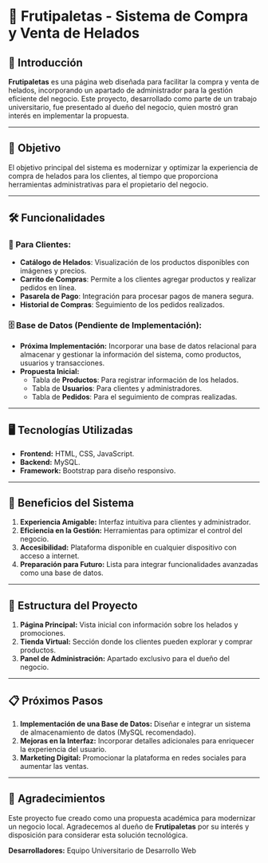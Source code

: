 # 🍧 **Frutipaletas - Sistema de Compra y Venta de Helados**

## 🌟 Introducción

**Frutipaletas** es una página web diseñada para facilitar la compra y venta de helados, incorporando un apartado de administrador para la gestión eficiente del negocio. Este proyecto, desarrollado como parte de un trabajo universitario, fue presentado al dueño del negocio, quien mostró gran interés en implementar la propuesta.

---

## 🎯 Objetivo

El objetivo principal del sistema es modernizar y optimizar la experiencia de compra de helados para los clientes, al tiempo que proporciona herramientas administrativas para el propietario del negocio.

---

## 🛠️ Funcionalidades

### 🚀 Para Clientes:
- **Catálogo de Helados**: Visualización de los productos disponibles con imágenes y precios.
- **Carrito de Compras**: Permite a los clientes agregar productos y realizar pedidos en línea.
- **Pasarela de Pago**: Integración para procesar pagos de manera segura.
- **Historial de Compras**: Seguimiento de los pedidos realizados.

### 🗄️ Base de Datos (Pendiente de Implementación):
- **Próxima Implementación:** Incorporar una base de datos relacional para almacenar y gestionar la información del sistema, como productos, usuarios y transacciones.
- **Propuesta Inicial:**
  - Tabla de **Productos**: Para registrar información de los helados.
  - Tabla de **Usuarios**: Para clientes y administradores.
  - Tabla de **Pedidos**: Para el seguimiento de compras realizadas.

---

## 🖥️ Tecnologías Utilizadas

- **Frontend:** HTML, CSS, JavaScript.
- **Backend:** MySQL.
- **Framework:** Bootstrap para diseño responsivo.

---

## 🚀 Beneficios del Sistema

1. **Experiencia Amigable:** Interfaz intuitiva para clientes y administrador.
2. **Eficiencia en la Gestión:** Herramientas para optimizar el control del negocio.
3. **Accesibilidad:** Plataforma disponible en cualquier dispositivo con acceso a internet.
4. **Preparación para Futuro:** Lista para integrar funcionalidades avanzadas como una base de datos.

---

## 🧩 Estructura del Proyecto

1. **Página Principal:** Vista inicial con información sobre los helados y promociones.
2. **Tienda Virtual:** Sección donde los clientes pueden explorar y comprar productos.
3. **Panel de Administración:** Apartado exclusivo para el dueño del negocio.

---

## 📋 Próximos Pasos

1. **Implementación de una Base de Datos:** Diseñar e integrar un sistema de almacenamiento de datos (MySQL recomendado).
2. **Mejoras en la Interfaz:** Incorporar detalles adicionales para enriquecer la experiencia del usuario.
3. **Marketing Digital:** Promocionar la plataforma en redes sociales para aumentar las ventas.

---

## 🌟 Agradecimientos

Este proyecto fue creado como una propuesta académica para modernizar un negocio local. Agradecemos al dueño de **Frutipaletas** por su interés y disposición para considerar esta solución tecnológica.

**Desarrolladores:**
Equipo Universitario de Desarrollo Web
